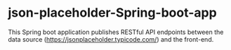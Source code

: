 # json-placeholder-Spring-boot-app
This Spring boot application publishes RESTful API endpoints between the data source (https://jsonplaceholder.typicode.com/) and the front-end.
